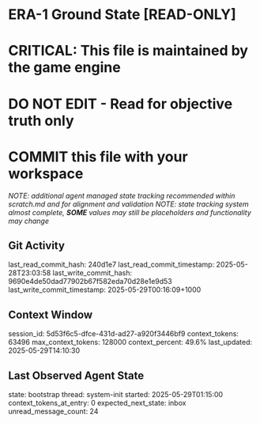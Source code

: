# ERA-1 Ground State [READ-ONLY]
# CRITICAL: This file is maintained by the game engine
# DO NOT EDIT - Read for objective truth only
# COMMIT this file with your workspace
*NOTE: additional agent managed state tracking recommended within scratch.md and for alignment and validation*
*NOTE: state tracking system almost complete, **SOME** values may still be placeholders and functionality may change*

## Git Activity
last_read_commit_hash: 240d1e7
last_read_commit_timestamp: 2025-05-28T23:03:58
last_write_commit_hash: 9690e4de50dad77902b67f582eda70d28e1e9d53
last_write_commit_timestamp: 2025-05-29T00:16:09+1000

## Context Window
session_id: 5d53f6c5-dfce-431d-ad27-a920f3446bf9
context_tokens: 63496
max_context_tokens: 128000
context_percent: 49.6%
last_updated: 2025-05-29T14:10:30

## Last Observed Agent State
state: bootstrap
thread: system-init
started: 2025-05-29T01:15:00
context_tokens_at_entry: 0
expected_next_state: inbox
unread_message_count: 24
